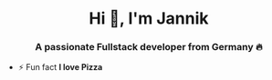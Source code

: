 <h1 align="center">Hi 👋, I'm Jannik</h1>
<h3 align="center">A passionate Fullstack developer from Germany 🔥</h3>

- ⚡ Fun fact **I love Pizza**
